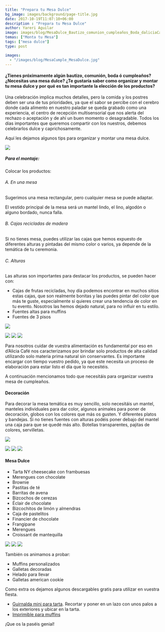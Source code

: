 ```yaml
---
title: "Prepara tu Mesa Dulce"
bg_image: images/background/page-title.jpg
date: 2017-10-19T11:07:10+06:00
description : "Prepara tu Mesa Dulce"
author: Yareri Aguilar
image: images/blog/MesaDulce_Bautizo_comunion_cumpleaños_Boda_daliciaCafe_1.jpg
temas: ["Monta tu Mesa"]
tags: ["mesa dulce"]
type: post

images:
  - "/images/blog/MesaCumple_MesaDulce.jpg"
---
```

#### ¿Tienes próximamente algún bautizo, comunión, boda ó cumpleaños? ¿Necesitas una mesa dulce? ¿Te gustaría saber como organizar y montar tu mesa dulce y por qué es tan importante la elección de los productos?

Una celebración implica muchos detalles, pero la comida y los postres deben ser una de tus prioridades, ya que el sabor se percibe con el cerebro donde cada alimento en nuestro paladar se queda grabado como una experiencia, el centro de recepción multisensorial que nos alerta del rechazo o aceptación y de ahí un buen momento o desagradable. Todos los días importantes que queremos compartir con los nuestros, debemos celebrarlos dulce y caprichosamente.

Aquí les dejamos algunos tips para organizar y montar una mesa dulce.

![](/images/blog/MesaDulce_Bautizo_comunion_cumpleaños_Boda_daliciaCafe_5.jpg)

##### Para el montaje:

Colocar los productos:

###### A. En una mesa

Sugerimos una mesa rectangular, pero cualquier mesa se puede adaptar.

El vestido principal de la mesa será un mantel lindo, el lino, algodón o alguno bordado, nunca falla.

###### B. Cajas recicladas de madera

Si no tienes mesa, puedes utilizar las cajas que hemos expuesto de diferentes alturas y pintadas del mismo color o varios, ya depende de la temática de tu ceremonia.

###### C. Alturas

Las alturas son importantes para destacar los productos, se pueden hacer con:

- Cajas de frutas recicladas, hoy día podemos encontrar en muchos sitios estas cajas, que son realmente bonitas y las puedes pintar del color que más te guste, especialmente si quieres crear una tendencia de color en tu evento. Nosotros las hemos dejado natural, para no influir en tu estilo.
- Fuentes altas para muffins
- Fuentes de 3 pisos





![](/images/blog/MesaCumple3_MesaDulce_dealicia_cafe.jpg#img-2)

![](/images/blog/MesaCumple4_MesaDulce_dealicia_cafe.jpg#img-third)
![](/images/blog/MesaCumple5_MesaDulce_dealicia_cafe.jpg#img-third)
![](/images/blog/MesaCumple6_MesaDulce_dealicia_cafe.jpg#img-third)

Para nosotros cuidar de vuestra alimentación es fundamental por eso en d’Alicia Café nos caracterizamos por brindar solo productos de alta calidad utilizando solo materia prima natural sin conservantes. Es importante encargar con tiempo vuestro pedido, ya que este necesita un proceso de elaboración para estar listo el día que lo necesitéis.

A continuación mencionamos todo que necesitáis para organizar vuestra mesa de cumpleaños.

#### Decoración

Para decorar la mesa temática es muy sencillo, solo necesitáis un mantel, manteles individuales para dar color, algunos animales para poner de decoración, globos con los colores que más os gusten. Y diferentes platos y bandejas. Si no tienes fuentes con alturas podéis poner debajo del mantel una caja para que se quedé más alto.
Botellas transparentes, pajitas de colores, servilletas.

![](/images/blog/MesaCumple_MesaDulce_dealicia_cafe.jpg)

![](/images/blog/MesaCumple8_MesaDulce_dealicia_cafe.jpg#img-second)
![](/images/blog/MesaCumple9_MesaDulce_dealicia_cafe.jpg#img-second)
![](/images/blog/MesaCumple10_MesaDulce_dealicia_cafe.jpg#img-second)

#### Mesa Dulce
- Tarta NY cheesecake con frambuesas
- Merengues con chocolate
- Brownie
- Pastitas de té
- Barritas de avena
- Bizcochos de cerezas
- Éclair de chocolate
- Bizcochitos de limón y almendras
- Caja de pastelitos
- Financier de chocolate
- Frangipane
- Merengues
- Croissant de mantequilla

![](/images/blog/MesaCumple11_MesaDulce_dealicia_cafe.jpg#img-third)
![](/images/blog/MesaCumple12_MesaDulce_dealicia_cafe.jpg#img-third)
![](/images/blog/MesaCumple13_MesaDulce_dealicia_cafe.jpg#img-third)

También os animamos a probar:
- Muffins personalizados
- Galletas decoradas
- Helado para llevar
- Galletas american cookie

Como extra os dejamos algunos descargables gratis para utilizar en vuestra fiesta.

- [Guirnalda mini para tarta](/pdf/guirnalda_Tarta_dealicia_cafe.pdf). Recortar y poner en un lazo con unos palos a los exteriores y ubicar en la tarta.
- [Imprimible para muffins](/pdf/Muffin_dealicia_cafe.pdf)

¡Que os la paséis genial!
